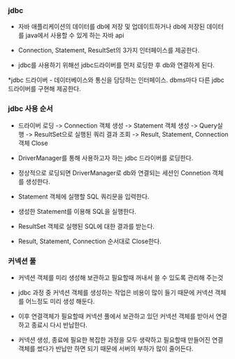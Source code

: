 ### jdbc

* 자바 애플리케이션의 데이터를 db에 저장 및 업데이트하거나 db에 저장된 데이터를 java에서 사용할 수 있게 하는 자바 api

* Connection, Statement, ResultSet의 3가지 인터페이스를 제공한다.

* jdbc를 사용하기 위해선 jdbc드라이버를 먼저 로딩한 후 db와 연결하게 된다.

*jdbc 드라이버 - 데이터베이스와 통신을 담당하는 인터페이스. dbms마다 다른 jdbc드라이버를 구현해 제공한다.


### jdbc 사용 순서

* 드라이버 로딩 -> Connection 객체 생성 -> Statement 객체 생성 -> Query실행 -> ResultSet으로 실행된 쿼리 결과 조회 -> Result, Statement, Connection 객체 Close

* DriverManager를 통해 사용하고자 하는 jdbc 드라이버를 로딩한다.

* 정상적으로 로딩되면 DriverManager로 db와 연결되는 세션인 Connetion 객체를 생성한다.

* Statement 객체에 실행할 SQL 쿼리문을 입력한다.

* 생성한 Statement를 이용해 SQL을 실행한다.

* ResultSet 객체로 실행된 SQL에 대한 결과를 받는다.

* Result, Statement, Connection 순서대로 Close한다.


### 커넥션 풀

* 커넥션 객체를 미리 생성해 보관하고 필요할때 꺼내서 쓸 수 있도록 관리해 주는것

* jdbc 과정 중 커넥션 객체를 생성하는 작업은 비용이 많이 들기 때문에 커넥션 객체를 어느정도 미리 생성 해둔다.

* 이후 연결객체가 필요할때 커넥션 풀에서 보관하고 있던 커넥션 객체를 받아서 연결하고 종료시 다시 반납한다.

* 커넥션 생성, 종료에 필요한 복잡한 과정을 모두 생략하고 필요할때 만들어진 연결 객체를 썼다가 반납만 하면 되기 때문에 서버의 부하가 많이 줄어든다.   
